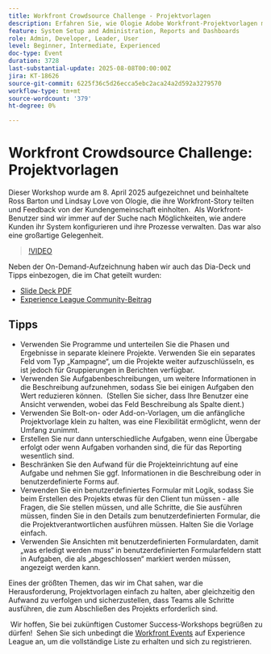 ```yaml
---
title: Workfront Crowdsource Challenge - Projektvorlagen
description: Erfahren Sie, wie Ologie Adobe Workfront-Projektvorlagen mit praktischen Tipps zur Vereinfachung der Einrichtung, Verbesserung des Reportings und Wahrung der Prozessflexibilität optimiert.
feature: System Setup and Administration, Reports and Dashboards
role: Admin, Developer, Leader, User
level: Beginner, Intermediate, Experienced
doc-type: Event
duration: 3728
last-substantial-update: 2025-08-08T00:00:00Z
jira: KT-18626
source-git-commit: 6225f36c5d26ecca5ebc2aca24a2d592a3279570
workflow-type: tm+mt
source-wordcount: '379'
ht-degree: 0%

---
```



# Workfront Crowdsource Challenge: Projektvorlagen

Dieser Workshop wurde am 8. April 2025 aufgezeichnet und beinhaltete Ross Barton und Lindsay Love von Ologie, die ihre Workfront-Story teilten und Feedback von der Kundengemeinschaft einholten.  Als Workfront-Benutzer sind wir immer auf der Suche nach Möglichkeiten, wie andere Kunden ihr System konfigurieren und ihre Prozesse verwalten. Das war also eine großartige Gelegenheit.

>[!VIDEO](https://video.tv.adobe.com/v/3469962/?learn=on&enablevpops)

Neben der On-Demand-Aufzeichnung haben wir auch das Dia-Deck und Tipps einbezogen, die im Chat geteilt wurden:  

* [Slide Deck PDF](https://workfront-experience.s3.us-west-2.amazonaws.com/Training/Guides/Customer+Success+at+Scale/040825+-+Crowdsource+Challenge+with+Project+Templates.pdf)
* [Experience League Community-Beitrag](https://experienceleaguecommunities.adobe.com/t5/workfront-discussions/event-follow-up-workfront-crowdsource-challenge-project/td-p/747512)

## Tipps

* Verwenden Sie Programme und unterteilen Sie die Phasen und Ergebnisse in separate kleinere Projekte. Verwenden Sie ein separates Feld vom Typ „Kampagne“, um die Projekte weiter aufzuschlüsseln, es ist jedoch für Gruppierungen in Berichten verfügbar. 
* Verwenden Sie Aufgabenbeschreibungen, um weitere Informationen in die Beschreibung aufzunehmen, sodass Sie bei einigen Aufgaben den Wert reduzieren können.  (Stellen Sie sicher, dass Ihre Benutzer eine Ansicht verwenden, wobei das Feld Beschreibung als Spalte dient.) 
* Verwenden Sie Bolt-on- oder Add-on-Vorlagen, um die anfängliche Projektvorlage klein zu halten, was eine Flexibilität ermöglicht, wenn der Umfang zunimmt. 
* Erstellen Sie nur dann unterschiedliche Aufgaben, wenn eine Übergabe erfolgt oder wenn Aufgaben vorhanden sind, die für das Reporting wesentlich sind. 
* Beschränken Sie den Aufwand für die Projekteinrichtung auf eine Aufgabe und nehmen Sie ggf. Informationen in die Beschreibung oder in benutzerdefinierte Forms auf. 
* Verwenden Sie ein benutzerdefiniertes Formular mit Logik, sodass Sie beim Erstellen des Projekts etwas für den Client tun müssen - alle Fragen, die Sie stellen müssen, und alle Schritte, die Sie ausführen müssen, finden Sie in den Details zum benutzerdefinierten Formular, die die Projektverantwortlichen ausführen müssen. Halten Sie die Vorlage einfach. 
* Verwenden Sie Ansichten mit benutzerdefinierten Formulardaten, damit „was erledigt werden muss“ in benutzerdefinierten Formularfeldern statt in Aufgaben, die als „abgeschlossen“ markiert werden müssen, angezeigt werden kann. 

Eines der größten Themen, das wir im Chat sahen, war die Herausforderung, Projektvorlagen einfach zu halten, aber gleichzeitig den Aufwand zu verfolgen und sicherzustellen, dass Teams alle Schritte ausführen, die zum Abschließen des Projekts erforderlich sind.  

 Wir hoffen, Sie bei zukünftigen Customer Success-Workshops begrüßen zu dürfen!  Sehen Sie sich unbedingt die [Workfront Events](https://experienceleague.adobe.com/events/?filters=Workfront) auf Experience League an, um die vollständige Liste zu erhalten und sich zu registrieren.
